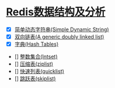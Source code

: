 # [Redis数据结构及分析](https://github.com/antirez/redis)

- [x] [简单动态字符串(Simple Dynamic String)](sds.md)
- [x] [双向链表(A generic doubly linked list)](adlist.md)
- [x] [字典(Hash Tables)](dict.md)
- [] [整数集合(Intset)](intset.md)
- [] [压缩表(ziplist)](ziplist.md)
- [] [快速列表(quicklist)](quicklistmd)
- [] [跳跃表(skiplist)](skiplist.md)
